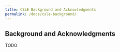 ```yaml
---
title: CSLE Background and Acknowledgments
permalink: /docs/csle-background/
---
```


## Background and Acknowledgments

TODO
